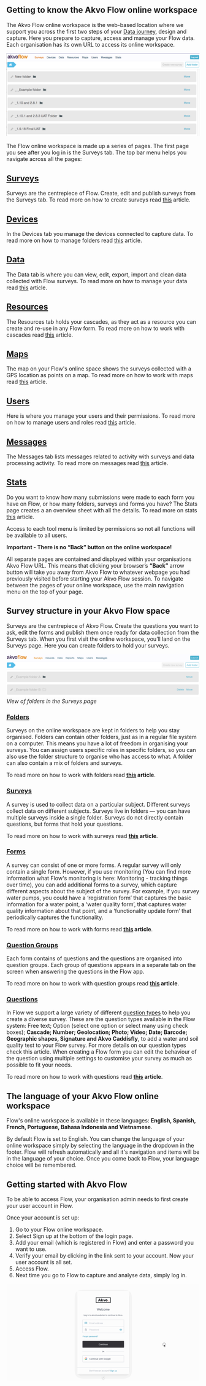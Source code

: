 ## Getting to know the Akvo Flow online workspace
The Akvo Flow online workspace is the web-based location where we support you across the first two steps of your [Data journey](https://akvo.org/our-approach/), design and capture. Here you prepare to capture, access and manage your Flow data. Each organisation has its own URL to access its online workspace.


![the Akvo Flow online workspace](media/workspace.png)

The Flow online workspace is made up a series of pages. The first page you see after you log in is the Surveys tab. The top bar menu helps you navigate across all the pages:

## [Surveys](surveys.md)
Surveys are the centrepiece of Flow. Create, edit and publish surveys from the Surveys tab. To read more on how to create surveys read [this](surveys.md) article.

## [Devices](devices.md) 
In the Devices tab you manage the devices connected to capture data. To read more on how to manage folders read [this](folders.md) article.

## [Data](data.md) 
The Data tab is where you can view, edit, export, import and clean data collected with Flow surveys. To read more on how to manage your data read [this](data.md) article.

## [Resources](resources.md) 
The Resources tab holds your cascades, as they act as a resource you can create and re-use in any Flow form. To read more on how to work with cascades read [this](resources.md) article.

## [Maps](maps.md)
The map on your Flow's online space shows the surveys collected with a GPS location as points on a map. To read more on how to work with maps read [this](maps.md) article.

## [Users](users.md)
Here is where you manage your users and their permissions. To read more on how to manage users and roles read [this](users.md) article.

## [Messages](messages.md)
The Messages tab lists messages related to activity with surveys and data processing activity. To read more on messages read [this](messages.md) article.

## [Stats](stats.md)
Do you want to know how many submissions were made to each form you have on Flow, or how many folders, surveys and forms you have? The Stats page creates a an overview sheet with all the details. To read more on stats [this](stats.md) article.

Access to each tool menu is limited by permissions so not all functions will be available to all users.

**Important - There is no “Back” button on the online workspace!**

All separate pages are contained and displayed within your organisations Akvo Flow URL. This means that clicking your browser’s **“Back”** arrow button will take you away from Akvo Flow to whatever webpage you had previously visited before starting your Akvo Flow session. To navigate between the pages of your online workspace, use the main navigation menu on the top of your page.

## Survey structure in your Akvo Flow space
Surveys are the centrepiece of Akvo Flow. Create the questions you want to ask, edit the forms and publish them once ready for data collection from the Surveys tab. When you first visit the online workspace, you’ll land on the Surveys page. Here you can create folders to hold your surveys.

![the Akvo Flow online workspace](media/tabs_surveys.png)
*View of folders in the Surveys page*

### [Folders](folders.md)
Surveys on the online workspace are kept in folders to help you stay organised. Folders can contain other folders, just as in a regular file system on a computer. This means you have a lot of freedom in organising your surveys. You can assign users specific roles in specific folders, so you can also use the folder structure to organise who has access to what. A folder can also contain a mix of folders and surveys.

To read more on how to work with folders read **[this](folders.md) article**.


### [Surveys](surveys.md)
A survey is used to collect data on a particular subject. Different surveys collect data on different subjects. Surveys live in folders — you can have multiple surveys inside a single folder. Surveys do not directly contain questions, but forms that hold your questions. 

To read more on how to work with surveys read **[this](surveys.md) article**.

### [Forms](forms.md)
A survey can consist of one or more forms. A regular survey will only contain a single form. However, if you use monitoring (You can find more information what Flow's monitoring is here: Monitoring - tracking things over time), you can add additional forms to a survey, which capture different aspects about the subject of the survey. For example, if you survey water pumps, you could have a ‘registration form’ that captures the basic information for a water point, a ‘water quality form’, that captures water quality information about that point, and a ‘functionality update form’ that periodically captures the functionality.

To read more on how to work with forms read **[this](forms.md) article**.

### [Question Groups](groups.md)
Each form contains of questions and the questions are organised into question groups. Each group of questions appears in a separate tab on the screen when answering the questions in the Flow app.

To read more on how to work with question groups read **[this](groups.md) article**.

### [Questions](questions.md)
In Flow we support a large variety of different [question types](question_type.md) to help you create a diverse survey. These are the question types available in the Flow system: Free text; Option (select one option or select many using check boxes); **Cascade; Number; Geolocation; Photo; Video; Date; Barcode; Geographic shapes, Signature and Akvo Caddisfly**, to add a water and soil quality test to your Flow survey. For more details on our question types check this article. When creating a Flow form you can edit the behaviour of the question using multiple settings to customise your survey as much as possible to fit your needs. 

To read more on how to work with questions read **[this](questions.md) article**.

## The language of your Akvo Flow online workspace
Flow's online workspace is available in these languages: **English, Spanish, French, Portuguese, Bahasa Indonesia and Vietnamese**.

By default Flow is set to English. You can change the language of your online workspace simply by selecting the language in the dropdown in the footer. Flow will refresh automatically and all it's navigation and items will be in the language of your choice. Once you come back to Flow, your language choice will be remembered. 

## Getting started with Akvo Flow
<!-- Are you new to Akvo Flow and Lumen. Before you can access the tools your organisation admin needs to add you to them. Below you can find out how to get access to Flow and how to sign up.

New to Akvo Flow -->
To be able to access Flow, your organisation admin needs to first create your user account in Flow. 

Once your account is set up: 

1. Go to your Flow online workspace. 
2. Select Sign up at the bottom of the login page. 
3. Add your email (which is registered in Flow) and enter a password you want to use. 
4. Verify your email by clicking in the link sent to your account. Now your user account is all set.
5. Access Flow.
6. Next time you go to Flow to capture and analyse data, simply log in. 

<!-- ## Staying up to date on Flow developments
The Akvo Flow Development Team frequently updates Akvo Flow with new or enhanced features. You can read a summary of the updates here or check our Github page for all the details on the updates about each new version release. With a new version release, you may experience a small down time when using Flow. 

Do you want to know how Flow is performing? We regularly update our status page - http://status.akvo.org/

We regularly share news about Flow in our bulletins. You can subscribe here.  -->

![the Akvo Flow online workspace](media/accessing_flow.gif)